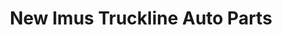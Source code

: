 ---
title: "New Imus Truckline Auto Parts"
url: /imus/new-imus-truckline-auto-parts/
shop: Autoteile
---
